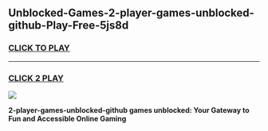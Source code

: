
## Unblocked-Games-2-player-games-unblocked-github-Play-Free-5js8d
<h3>
<a href="https://premium76.site?title=2-player-games-unblocked-github&ref=20A">CLICK TO PLAY</a></h3>
<hr>

<h3>
<a href="https://premium76.site?title=2-player-games-unblocked-github&ref=20A">CLICK 2 PLAY</a>
  
</h3>

<a href="https://premium76.site?title=2-player-games-unblocked-github&ref=20A"><img src="https://clearcache.store/games.png"></a>


**2-player-games-unblocked-github games unblocked: Your Gateway to Fun and Accessible Online Gaming**

